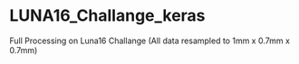 # LUNA16_Challange_keras
Full Processing on Luna16 Challange (All data resampled to 1mm x 0.7mm x 0.7mm)
